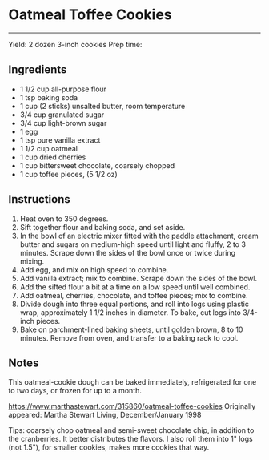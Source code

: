 # Oatmeal Toffee Cookies
---
Yield: 2 dozen 3-inch cookies
Prep time:

## Ingredients
- 1 1/2 cup all-purpose flour
- 1 tsp baking soda
- 1 cup (2 sticks) unsalted butter, room temperature
- 3/4 cup granulated sugar
- 3/4 cup light-brown sugar
- 1 egg
- 1 tsp pure vanilla extract
- 1 1/2 cup oatmeal
- 1 cup dried cherries
- 1 cup bittersweet chocolate, coarsely chopped
- 1 cup toffee pieces, (5 1/2 oz)

## Instructions
1. Heat oven to 350 degrees.
2. Sift together flour and baking soda, and set aside.
3. In the bowl of an electric mixer fitted with the paddle attachment, cream butter and sugars on medium-high speed until light and fluffy, 2 to 3 minutes. Scrape down the sides of the bowl once or twice during mixing.
4. Add egg, and mix on high speed to combine.
5. Add vanilla extract; mix to combine. Scrape down the sides of the bowl.
6. Add the sifted flour a bit at a time on a low speed until well combined.
7. Add oatmeal, cherries, chocolate, and toffee pieces; mix to combine.
8. Divide dough into three equal portions, and roll into logs using plastic wrap, approximately 1 1/2 inches in diameter. To bake, cut logs into 3/4-inch pieces.
9. Bake on parchment-lined baking sheets, until golden brown, 8 to 10 minutes. Remove from oven, and transfer to a baking rack to cool.

## Notes

This oatmeal-cookie dough can be baked immediately, refrigerated for one to two days, or frozen for up to a month.

https://www.marthastewart.com/315860/oatmeal-toffee-cookies
Originally appeared: Martha Stewart Living, December/January 1998

Tips: coarsely chop oatmeal and semi-sweet chocolate chip, in addition to the cranberries. It better distributes the flavors. I also roll them into 1" logs (not 1.5"), for smaller cookies, makes more cookies that way. 
